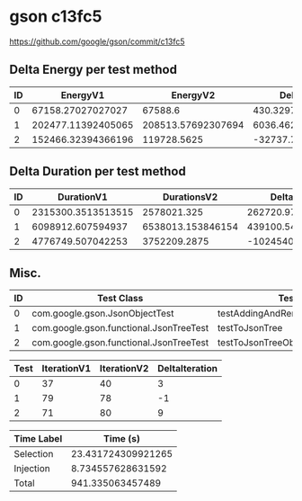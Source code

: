 # gson c13fc5


https://github.com/google/gson/commit/c13fc5



## Delta Energy per test method


| ID | EnergyV1 | EnergyV2 | DeltaEnergy | σV1 | σV2 |
| --- | --- | --- | --- | --- | --- |
| 0 | 67158.27027027027 | 67588.6 | 430.3297297297395 | 34931.75772973808 | 33851.3514832126 |
| 1 | 202477.11392405065 | 208513.57692307694 | 6036.462999026291 | 107133.59264789567 | 91194.24055792336 |
| 2 | 152466.32394366196 | 119728.5625 | -32737.761443661962 | 119290.16549736203 | 106021.02470616899 |

## Delta Duration per test method


| ID | DurationV1 | DurationsV2 | DeltaDuration |
| --- | --- | --- | --- |
| 0 | 2315300.3513513515 | 2578021.325 | 262720.9736486487 |
| 1 | 6098912.607594937 | 6538013.153846154 | 439100.5462512169 |
| 2 | 4776749.507042253 | 3752209.2875 | -1024540.2195422533 |

## Misc.

| ID | Test Class | Test Method |
| --- | --- | --- |
| 0 | com.google.gson.JsonObjectTest | testAddingAndRemovingObjectProperties |
| 1 | com.google.gson.functional.JsonTreeTest | testToJsonTree |
| 2 | com.google.gson.functional.JsonTreeTest | testToJsonTreeObjectType |




| Test | IterationV1 | IterationV2 | DeltaIteration |
| --- | --- | --- | --- |
| 0 | 37 | 40 | 3 |
| 1 | 79 | 78 | -1 |
| 2 | 71 | 80 | 9 |



| Time Label | Time (s) |
| --- | --- |
| Selection | 23.431724309921265 |
| Injection | 8.734557628631592 |
| Total | 941.335063457489 |


